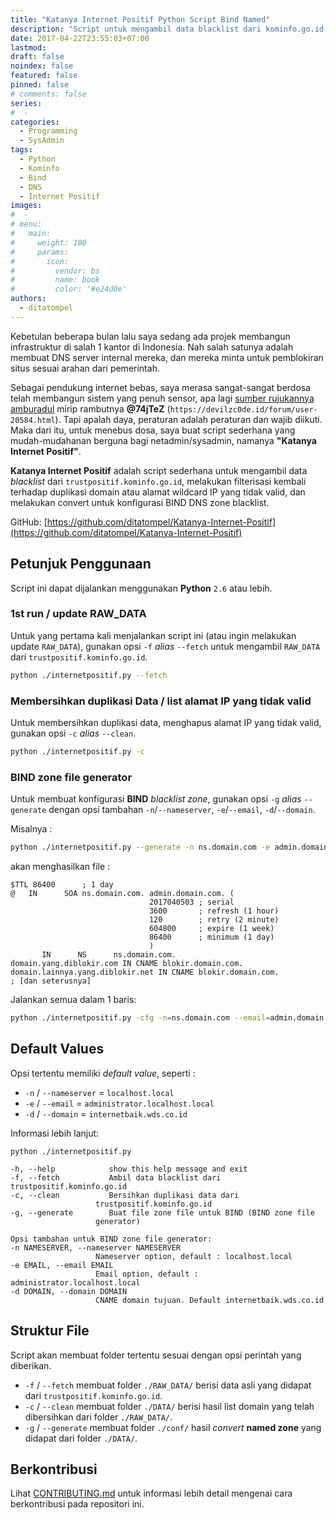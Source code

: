 ```yaml
---
title: "Katanya Internet Positif Python Script Bind Named"
description: "Script untuk mengambil data blacklist dari kominfo.go.id, melakukan filterisasi kembali terhadap duplikasi domain atau alamat wildcard IP yang tidak valid."
date: 2017-04-22T23:55:03+07:00
lastmod:
draft: false
noindex: false
featured: false
pinned: false
# comments: false
series:
#  - 
categories:
  - Programming
  - SysAdmin
tags:
  - Python
  - Kominfo
  - Bind
  - DNS
  - Internet Positif
images:
#  - 
# menu:
#   main:
#     weight: 100
#     params:
#       icon:
#         vendor: bs
#         name: book
#         color: '#e24d0e'
authors:
  - ditatompel
---
```


Kebetulan beberapa bulan lalu saya sedang ada projek membangun infrastruktur di salah 1 kantor di Indonesia. Nah salah satunya adalah membuat DNS server internal mereka, dan mereka minta untuk pemblokiran situs sesuai arahan dari pemerintah.

<!--more-->

Sebagai pendukung internet bebas, saya merasa sangat-sangat berdosa telah membangun sistem yang penuh sensor, apa lagi [sumber rujukannya amburadul](https://github.com/ditatompel/Katanya-Internet-Positif/wiki) mirip rambutnya **@74jTeZ** (`https://devilzc0de.id/forum/user-20584.html`). Tapi apalah daya, peraturan adalah peraturan dan wajib diikuti. Maka dari itu, untuk menebus dosa, saya buat script sederhana yang mudah-mudahanan berguna bagi netadmin/sysadmin, namanya **"Katanya Internet Positif"**.

**Katanya Internet Positif** adalah script sederhana untuk mengambil data *blacklist* dari `trustpositif.kominfo.go.id`, melakukan filterisasi kembali terhadap duplikasi domain atau alamat wildcard IP yang tidak valid, dan melakukan convert untuk konfigurasi BIND DNS zone blacklist.

GitHub: [https://github.com/ditatompel/Katanya-Internet-Positif](https://github.com/ditatompel/Katanya-Internet-Positif)

## Petunjuk Penggunaan
Script ini dapat dijalankan menggunakan **Python** `2.6` atau lebih.

### 1st run / update RAW_DATA
Untuk yang pertama kali menjalankan script ini (atau ingin melakukan update `RAW_DATA`), gunakan opsi `-f` *alias* `--fetch` untuk mengambil `RAW_DATA` dari `trustpositif.kominfo.go.id`.
```bash
python ./internetpositif.py --fetch
```

### Membersihkan duplikasi Data / list alamat IP yang tidak valid
Untuk membersihkan duplikasi data, menghapus alamat IP yang tidak valid, gunakan opsi `-c` *alias* `--clean`.
```bash
python ./internetpositif.py -c
```

### BIND zone file generator
Untuk membuat konfigurasi **BIND** *blacklist zone*, gunakan opsi `-g` *alias* `--generate` dengan opsi tambahan `-n`/`--nameserver`, `-e`/`--email`, `-d`/`--domain`.

Misalnya :
```bash
python ./internetpositif.py --generate -n ns.domain.com -e admin.domain.com -d blokir.domain.com
```

akan menghasilkan file :
```bind
$TTL 86400      ; 1 day
@   IN      SOA ns.domain.com. admin.domain.com. (
                               2017040503 ; serial
                               3600       ; refresh (1 hour)
                               120        ; retry (2 minute)
                               604800     ; expire (1 week)
                               86400      ; minimum (1 day)
                               )
       IN      NS      ns.domain.com.
domain.yang.diblokir.com IN CNAME blokir.domain.com.
domain.lainnya.yang.diblokir.net IN CNAME blokir.domain.com.
; [dan seterusnya]
```

Jalankan semua dalam 1 baris:
```bash
python ./internetpositif.py -cfg -n=ns.domain.com --email=admin.domain.com -d blokir.domain.com
```

## Default Values
Opsi tertentu memiliki *default value*, seperti :

- `-n` / `--nameserver` = `localhost.local`
- `-e` / `--email` = `administrator.localhost.local`
- `-d` / `--domain` = `internetbaik.wds.co.id`

Informasi lebih lanjut:
```plain
python ./internetpositif.py

-h, --help            show this help message and exit
-f, --fetch           Ambil data blacklist dari trustpositif.kominfo.go.id
-c, --clean           Bersihkan duplikasi data dari
                   trustpositif.kominfo.go.id
-g, --generate        Buat file zone file untuk BIND (BIND zone file
                   generator)

Opsi tambahan untuk BIND zone file generator:
-n NAMESERVER, --nameserver NAMESERVER
                   Nameserver option, default : localhost.local
-e EMAIL, --email EMAIL
                   Email option, default : administrator.localhost.local
-d DOMAIN, --domain DOMAIN
                   CNAME domain tujuan. Default internetbaik.wds.co.id
```

## Struktur File
Script akan membuat folder tertentu sesuai dengan opsi perintah yang diberikan.

- `-f` / `--fetch` membuat folder `./RAW_DATA/` berisi data asli yang didapat dari `trustpositif.kominfo.go.id`.
- `-c` / `--clean` membuat folder `./DATA/` berisi hasil list domain yang telah dibersihkan dari folder `./RAW_DATA/`.
- `-g` / `--generate` membuat folder `./conf/` hasil *convert* **named zone** yang didapat dari folder `./DATA/`.

## Berkontribusi
Lihat [CONTRIBUTING.md](https://github.com/ditatompel/Katanya-Internet-Positif/blob/public/CONTRIBUTING.md) untuk informasi lebih detail mengenai cara berkontribusi pada repositori ini.